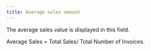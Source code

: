 ```yaml
---
title: Average sales amount
---
```



The average sales value is  displayed in this field.


Average Sales = Total Sales/ Total Number of Invoices.
